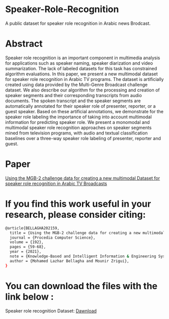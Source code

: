 # Speaker-Role-Recognition
A public dataset for speaker role recognition in Arabic news Brodcast.
# Abstract
Speaker role recognition is an important component in multimedia analysis for applications such as speaker naming, speaker diarization and video summarization. The lack of labeled datasets for this task has constrained algorithm evaluations. In this paper, we present a new multimodal dataset for speaker role recognition in Arabic TV programs. The dataset is artificially created using data provided by the Multi-Genre Broadcast challenge dataset. We also describe our algorithm for the processing and creation of speaker segments and their corresponding transcripts from audio documents. The spoken transcript and the speaker segments are automatically annotated for their speaker role of presenter, reporter, or a guest speaker. Based on these artificial annotations, we demonstrate for the speaker role labeling the importance of taking into account multimodal information for predicting speaker role. We present a monomodal and multimodal speaker role recognition approaches on speaker segments mined from television programs, with audio and textual classification baselines over a three-way speaker role labeling of presenter, reporter and guest.
# Paper
[Using the MGB-2 challenge data for creating a new multimodal Dataset for speaker role recognition in Arabic TV Broadcasts](https://www.sciencedirect.com/science/article/pii/S1877050921014940)
# If you find this work useful in your research, please consider citing:
```sh
@article{BELLAGHA202159,
  title = {Using the MGB-2 challenge data for creating a new multimodal Dataset for speaker role recognition in Arabic TV Broadcasts},
  journal = {Procedia Computer Science},
  volume = {192},
  pages = {59-68},
  year = {2021},
  note = {Knowledge-Based and Intelligent Information & Engineering Systems: Proceedings of the 25th International Conference KES2021},
  author = {Mohamed Lazhar Bellagha and Mounir Zrigui},
}
```
# You can download the files with the link below :
Speaker role recognition Dataset: [Dawnload](https://mega.nz/folder/YcpGGJyZ#ZOahXnQP_AO8Hbc_-7q6sg)
